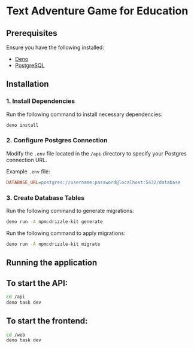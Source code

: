 # Text Adventure Game for Education

## Prerequisites

Ensure you have the following installed:

- [Deno](https://deno.land/)
- [PostgreSQL](https://www.postgresql.org/)

## Installation

### 1. Install Dependencies

Run the following command to install necessary dependencies:

```bash
deno install
```

### 2. Configure Postgres Connection

Modify the `.env` file located in the `/api` directory to specify your Postgres connection URL.

Example `.env` file:

```ini
DATABASE_URL=postgres://username:password@localhost:5432/database
```

### 3. Create Database Tables

Run the following command to generate migrations:

```bash
deno run -A npm:drizzle-kit generate
```

Run the following command to apply migrations:

```bash
deno run -A npm:drizzle-kit migrate
```

## Running the application

## To start the API:

```bash
cd /api
deno task dev
```

## To start the frontend:
```bash
cd /web
deno task dev
```